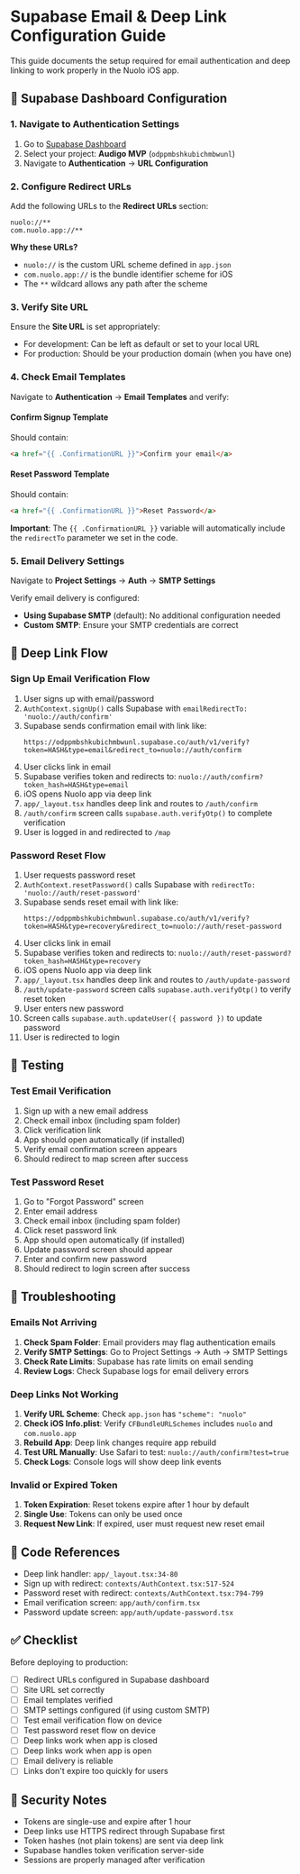 # Supabase Email & Deep Link Configuration Guide

This guide documents the setup required for email authentication and deep linking to work properly in the Nuolo iOS app.

## 🔧 Supabase Dashboard Configuration

### 1. Navigate to Authentication Settings

1. Go to [Supabase Dashboard](https://supabase.com/dashboard)
2. Select your project: **Audigo MVP** (`odppmbshkubichmbwunl`)
3. Navigate to **Authentication** → **URL Configuration**

### 2. Configure Redirect URLs

Add the following URLs to the **Redirect URLs** section:

```
nuolo://**
com.nuolo.app://**
```

**Why these URLs?**
- `nuolo://` is the custom URL scheme defined in `app.json`
- `com.nuolo.app://` is the bundle identifier scheme for iOS
- The `**` wildcard allows any path after the scheme

### 3. Verify Site URL

Ensure the **Site URL** is set appropriately:
- For development: Can be left as default or set to your local URL
- For production: Should be your production domain (when you have one)

### 4. Check Email Templates

Navigate to **Authentication** → **Email Templates** and verify:

#### Confirm Signup Template
Should contain:
```html
<a href="{{ .ConfirmationURL }}">Confirm your email</a>
```

#### Reset Password Template
Should contain:
```html
<a href="{{ .ConfirmationURL }}">Reset Password</a>
```

**Important**: The `{{ .ConfirmationURL }}` variable will automatically include the `redirectTo` parameter we set in the code.

### 5. Email Delivery Settings

Navigate to **Project Settings** → **Auth** → **SMTP Settings**

Verify email delivery is configured:
- **Using Supabase SMTP** (default): No additional configuration needed
- **Custom SMTP**: Ensure your SMTP credentials are correct

## 📱 Deep Link Flow

### Sign Up Email Verification Flow

1. User signs up with email/password
2. `AuthContext.signUp()` calls Supabase with `emailRedirectTo: 'nuolo://auth/confirm'`
3. Supabase sends confirmation email with link like:
   ```
   https://odppmbshkubichmbwunl.supabase.co/auth/v1/verify?token=HASH&type=email&redirect_to=nuolo://auth/confirm
   ```
4. User clicks link in email
5. Supabase verifies token and redirects to: `nuolo://auth/confirm?token_hash=HASH&type=email`
6. iOS opens Nuolo app via deep link
7. `app/_layout.tsx` handles deep link and routes to `/auth/confirm`
8. `/auth/confirm` screen calls `supabase.auth.verifyOtp()` to complete verification
9. User is logged in and redirected to `/map`

### Password Reset Flow

1. User requests password reset
2. `AuthContext.resetPassword()` calls Supabase with `redirectTo: 'nuolo://auth/reset-password'`
3. Supabase sends reset email with link like:
   ```
   https://odppmbshkubichmbwunl.supabase.co/auth/v1/verify?token=HASH&type=recovery&redirect_to=nuolo://auth/reset-password
   ```
4. User clicks link in email
5. Supabase verifies token and redirects to: `nuolo://auth/reset-password?token_hash=HASH&type=recovery`
6. iOS opens Nuolo app via deep link
7. `app/_layout.tsx` handles deep link and routes to `/auth/update-password`
8. `/auth/update-password` screen calls `supabase.auth.verifyOtp()` to verify reset token
9. User enters new password
10. Screen calls `supabase.auth.updateUser({ password })` to update password
11. User is redirected to login

## 🧪 Testing

### Test Email Verification

1. Sign up with a new email address
2. Check email inbox (including spam folder)
3. Click verification link
4. App should open automatically (if installed)
5. Verify email confirmation screen appears
6. Should redirect to map screen after success

### Test Password Reset

1. Go to "Forgot Password" screen
2. Enter email address
3. Check email inbox (including spam folder)
4. Click reset password link
5. App should open automatically (if installed)
6. Update password screen should appear
7. Enter and confirm new password
8. Should redirect to login screen after success

## 🐛 Troubleshooting

### Emails Not Arriving

1. **Check Spam Folder**: Email providers may flag authentication emails
2. **Verify SMTP Settings**: Go to Project Settings → Auth → SMTP Settings
3. **Check Rate Limits**: Supabase has rate limits on email sending
4. **Review Logs**: Check Supabase logs for email delivery errors

### Deep Links Not Working

1. **Verify URL Scheme**: Check `app.json` has `"scheme": "nuolo"`
2. **Check iOS Info.plist**: Verify `CFBundleURLSchemes` includes `nuolo` and `com.nuolo.app`
3. **Rebuild App**: Deep link changes require app rebuild
4. **Test URL Manually**: Use Safari to test: `nuolo://auth/confirm?test=true`
5. **Check Logs**: Console logs will show deep link events

### Invalid or Expired Token

1. **Token Expiration**: Reset tokens expire after 1 hour by default
2. **Single Use**: Tokens can only be used once
3. **Request New Link**: If expired, user must request new reset email

## 📝 Code References

- Deep link handler: `app/_layout.tsx:34-80`
- Sign up with redirect: `contexts/AuthContext.tsx:517-524`
- Password reset with redirect: `contexts/AuthContext.tsx:794-799`
- Email verification screen: `app/auth/confirm.tsx`
- Password update screen: `app/auth/update-password.tsx`

## ✅ Checklist

Before deploying to production:

- [ ] Redirect URLs configured in Supabase dashboard
- [ ] Site URL set correctly
- [ ] Email templates verified
- [ ] SMTP settings configured (if using custom SMTP)
- [ ] Test email verification flow on device
- [ ] Test password reset flow on device
- [ ] Deep links work when app is closed
- [ ] Deep links work when app is open
- [ ] Email delivery is reliable
- [ ] Links don't expire too quickly for users

## 🔐 Security Notes

- Tokens are single-use and expire after 1 hour
- Deep links use HTTPS redirect through Supabase first
- Token hashes (not plain tokens) are sent via deep link
- Supabase handles token verification server-side
- Sessions are properly managed after verification
